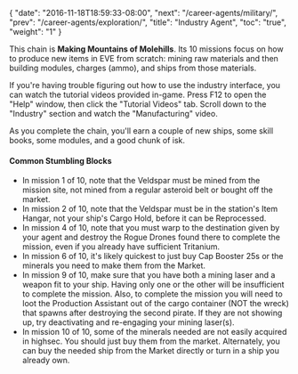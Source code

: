 {
  "date": "2016-11-18T18:59:33-08:00",
  "next": "/career-agents/military/",
  "prev": "/career-agents/exploration/",
  "title": "Industry Agent",
  "toc": "true",
  "weight": "1"
}

This chain is **Making Mountains of Molehills**. Its 10 missions focus
on how to produce new items in EVE from scratch: mining raw materials
and then building modules, charges (ammo), and ships from those materials.

If you're having trouble figuring out how to use the industry interface,
you can watch the tutorial videos provided in-game. Press F12 to open the
"Help" window, then click the "Tutorial Videos" tab. Scroll down to the
"Industry" section and watch the "Manufacturing" video.

As you complete the chain, you'll earn a couple of new ships, some skill
books, some modules, and a good chunk of isk.

#### Common Stumbling Blocks

 * In mission 1 of 10, note that the Veldspar must be mined from the mission site, 
   not mined from a regular asteroid belt or bought off the market.
 * In mission 2 of 10, note that the Veldspar must be in the station's Item Hangar,
   not your ship's Cargo Hold, before it can be Reprocessed.
 * In mission 4 of 10, note that you must warp to the destination given by your agent and destroy 
   the Rogue Drones found there to complete the mission, even if you already have sufficient Tritanium.
 * In mission 6 of 10, it's likely quickest to just buy Cap Booster 25s or the minerals you need to make them from the Market.
 * In mission 9 of 10, make sure that you have both a mining laser and a weapon fit to your ship.
   Having only one or the other will be insufficient to complete the mission. Also, to complete the mission
   you will need to loot the Production Assistant out of the cargo container (NOT the wreck) that spawns after
   destroying the second pirate.  If they are not showing up, try deactivating and re-engaging
   your mining laser(s).
 * In mission 10 of 10, some of the minerals needed are not easily acquired in highsec. You should just
   buy them from the market. Alternately, you can buy the needed ship from the Market directly or turn
   in a ship you already own.
